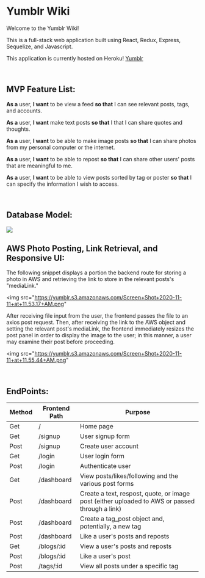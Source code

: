 # Yumblr Wiki

Welcome to the Yumblr Wiki!

This is a full-stack web application built using React, Redux, Express, Sequelize, and Javascript.

This application is currently hosted on Heroku! [Yumblr](https://yumblr-react.herokuapp.com)

<br />

## MVP Feature List:

**As a** user, **I want** to be view a feed **so that** I can see relevant posts, tags, and accounts.


**As a** user, **I want** make text posts **so that** I that I can share quotes and thoughts.

**As a** user, **I want** to be able to make image posts **so that** I can share photos from my personal computer or the internet.


**As a** user, **I want** to be able to repost **so that** I can share other users' posts that are meaningful to me.

**As a** user, **I want** to be able to view posts sorted by tag or poster **so that** I can specify the information I wish to access.


<br />

## Database Model:

<img src="https://yumblr.s3.amazonaws.com/Screen+Shot+2020-11-10+at+6.28.20+PM.png">

<br />

## AWS Photo Posting, Link Retrieval, and Responsive UI:

The following snippet displays a portion the backend route for storing a photo in AWS and retrieving the link to store in the relevant posts's "mediaLink."

<img src="https://yumblr.s3.amazonaws.com/Screen+Shot+2020-11-11+at+11.53.17+AM.png"

After receiving file input from the user, the frontend passes the file to an axios post request. Then, after receiving the link to the AWS object and setting the relevant post's mediaLink, the frontend immediately resizes the post panel in order to display the image to the user; in this manner, a user may examine their post before proceeding.

<img src="https://yumblr.s3.amazonaws.com/Screen+Shot+2020-11-11+at+11.55.44+AM.png"

<br />

## EndPoints:

| Method         | Frontend Path     | Purpose              |
|---             |---                |---                   |
| Get            | /                 |  Home page           |
| Get            | /signup           |  User signup form    |
| Post           | /signup           |  Create user account |
| Get            | /login            |  User login form     |
| Post           | /login            |  Authenticate user   |
| Get            | /dashboard        |  View posts/likes/following and the various post forms |
| Post           | /dashboard        |  Create a text, respost, quote, or image post (either uploaded to AWS or passed through a link) |
| Post           | /dashboard        |  Create a tag_post object and, potentially, a new tag |
| Post           | /dashboard        |  Like a user's posts and reposts |
| Get            | /blogs/:id        |  View a user's posts and reposts |
| Post           | /blogs/:id        |  Like a user's post |
| Post           | /tags/:id         |  View all posts under a specific tag |
